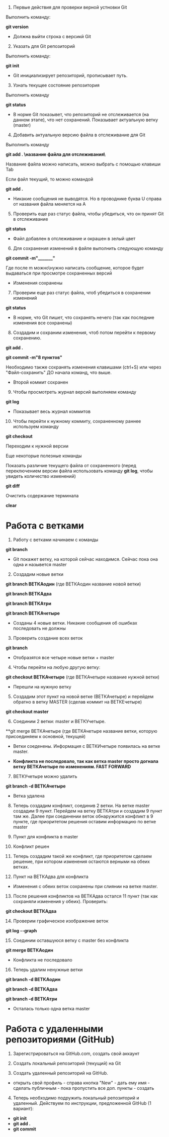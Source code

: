 1. Первые действия для проверки верной устновки Git

Выполнить команду:

**git version**

* Должна выйти строка с версикй Git

2. Указать для Git репозиторий

Выполнить команду:

**git init**

* Git инициализирует репозиторий, прописывает путь.

3. Узнать текущее состояние репозитория

Выполнить команду

**git status**

* В норме Git показывет, что репозиторий не отслеживается (на данном этапе), что нет сохранений. Показывает актуальную ветку (master)

4. Добавить актуальную версию файла в отслеживание для Git

Выполнить команду

**git add . \название файла для отслеживания\\**

Название файла можно написать, можно выбрать с помощью клавиши Tab

Если файл текущий, то можно командой

**git add .**

* Никакие сообщения не выводятся. Но в проводнике буква U справа от названия файла меняется на А

5. Проверить еще раз статус файла, чтобы убедиться, что он принят Git в отслеживание

**git status**

* Файл добавлен в отслеживание и окрашен в зелый цвет

6. Для сохранения изменений в файле выполнить следующую команду

**git commit -m"_______"**

Где после m можно\нужно написать сообщение, которое будет выдаваться при просмотре сохраненных версий

* Изменения сохранены

7. Проверим еще раз статус файла, чтоб убедиться в сохранении изменений

**git status**

* В норме, что Git пишет, что сохранять нечего (так как последние изменения все сохранены)

8. Создадим и сохраним изменения, чтоб потом перейти к первому сохранению.

**git add .**

**git commit -m"8 пунктов"**

Необходимо также сохранять изменения клавишами (ctrl+S) или через "Файл-сохранить" ДО начала команд, что выше.

* Второй коммит сохранен

9. Чтобы просмотреть журнал версий выполняем команду

**git log**

* Показывает весь журнал коммитов

10. Чтобы перейти к нужному коммиту, сохраненному раннее используем команду

**git checkout**

Переходим к нужной версии

Еще некоторые полезные команды

Показать различие текущего файла от сохраненного (перед переключением версии файла использовать команду **git log**, чтобы увидеть количество изменений)

**git diff**

Очистить содержание терминала

**clear**

# Работа с ветками

1. Работу с ветками начинаем с команды

**git branch**

* Git покажет ветку, на которой сейчас находимся. Сейчас пока она одна и назывется master

2. Создадим новые ветки

**git branch ВЕТКАодин** (где ВЕТКАодин название новой ветки)

**git branch ВЕТКАдва**

**git branch ВЕТКАтри**

**git branch ВЕТКАчетыре**

* Созданы 4 новые ветки. Никакие сообщения об ошибках последовать не должны

3. Проверить создание всех веток

**git branch**

* Отобразятся все четыре новые ветки + master

4. Чтобы перейти на любую другую ветку:

**git checkout ВЕТКАчетыре** (где ВЕТКАчетыре название нужной ветки)

* Перешли на нужную ветку



5. Создадим этот пункт на новой ветке (ВЕТКАчетыре) и перейдем обратно в ветку MASTER (сделав коммит на ВЕТКЕчетыре)

**git checkout master**

6. Соединим 2 ветки: master и ВЕТКУчетыре.

**git merge ВЕТКАчетыре (где ВЕТКАчетыре название ветки, которую присоединяем к основной, текущей)

* Ветки соеденены. Информация с ВЕТКИчетыре появилась на ветке master. 

* **Конфликта не последовало, так как ветка master просто догнала ветку ВЕТКАчетыре по изменениям. FAST FORWARD**

7. ВЕТКУчетыре можно удалить

**git branch -d ВЕТКАчетыре**

* Ветка удалена

8. Теперь создадим конфликт, соединив 2 ветки. На ветке master создадим 9 пункт. Перейдем на ветку ВЕТКАтри и создадим 9 пункт там же. Далее при соединении веток обнаружится конфликт в 9 пункте, где приоритетом решения оставим информацию по ветке master

9. Пункт для конфликта в master

10. Конфликт решен 

11. Теперь создадим такой же конфликт, где приоритетом сделаем решение, при котором изменения остаются верными на обеих ветках.

























































11. Пункт на ВЕТКАдва для конфликта

* Изменения с обеих веток сохранены при слиянии на ветке master.

13. После решения конфликтов на ВЕТКАдва остался 11 пункт (так как сохраняли изменения у обеих).
Проверить:

**git checkout ВЕТКАдва**

14. Проверим графическое изображение веток

**git log --graph**

15. Соединим оставшуюся ветку с master без конфликта

**git merge ВЕТКАодин**

* Конфликта не последовало

16. Теперь удалим ненужные ветки

**git branch -d ВЕТКАодин**

**git branch -d ВЕТКАдва**

**git branch -d ВЕТКАтри**

* Осталась только одна ветка master

# Работа с удаленными репозиториями (GitHub)

1. Зарегистрироваться на GitHub.com, создать свой аккаунт

2. Создать локальный репозиторий (текущий) на Git

3. Создать удаленный репозиторий на GitHub. 

* открыть свой профиль - справа кнопка "New" - дать ему имя - сделать публичным - пока пропустить все доп. пункты - создать

4. Теперь необходимо подружить локальный репозиторий и удаленный. Действуем по инструкции, предложенной GitHub (1 вариант):
* **git init**
* **git add .**
* **git commit**




